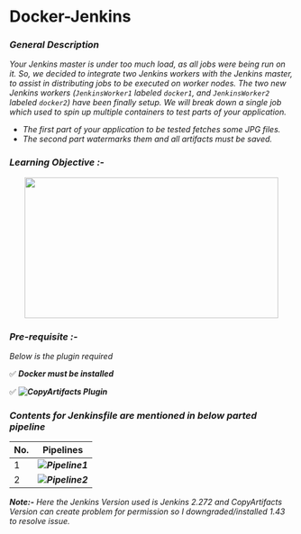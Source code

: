 # Docker-Jenkins

### _General Description_
_Your Jenkins master is under too much load, as all jobs were being run on it. So, we decided to integrate two Jenkins workers with the Jenkins master, to assist in   distributing jobs to be executed on worker nodes. The two new Jenkins workers (`JenkinsWorker1` labeled `docker1`, and `JenkinsWorker2` labeled `docker2`) have been finally setup. We will break down a single job which used to spin up multiple containers to test parts of your application._
 - _The first part of your application to be tested fetches some JPG files._
 - _The second part watermarks them and all artifacts must be saved._

### _Learning Objective :-_
<p align="center">
  <img width="450" height="250" src="https://github.com/samblake30/Docker-Jenkins/blob/master/images/learnObjective.png">
</p>

### _Pre-requisite :-_
_Below is the plugin required_

✅  ***_Docker must be installed_***

✅  ***_![CopyArtifacts Plugin](https://github.com/samblake30/Docker-Jenkins/tree/master/plugins)_***

### _Contents for Jenkinsfile are mentioned in below parted pipeline_

No.          |   Pipelines
------------ | -------------
1           |***![Pipeline1](https://github.com/samblake30/Docker-Jenkins/tree/master/pipeline1)***
2           |***![Pipeline2](https://github.com/samblake30/Docker-Jenkins/tree/master/pipeline2)***

***Note:-*** _Here the Jenkins Version used is Jenkins 2.272 and CopyArtifacts Version can create problem for permission so I downgraded/installed 1.43 to resolve issue._
